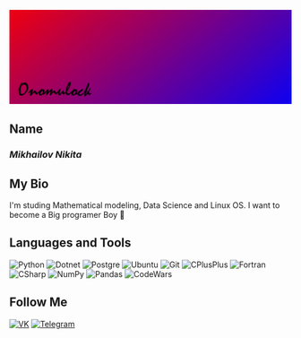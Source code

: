 ![Header](https://github.com/onomylock/onomylock/blob/main/img/bio_img.png)

## **Name**

### *Mikhailov Nikita*

## **My Bio**

I'm studing Mathematical modeling, Data Science and Linux OS. I want to become a Big programer Boy :baby:

## **Languages and Tools**

![Python](https://img.shields.io/badge/-Python-2F4F4F?style=for-the-badge&logo=python)
![Dotnet](https://img.shields.io/badge/-framework-2F4F4F?style=for-the-badge&logo=dotnet)
![Postgre](https://img.shields.io/badge/-Postgresql-2F4F4F?style=for-the-badge&logo=postgresql)
![Ubuntu](https://img.shields.io/badge/-Ubuntu-2F4F4F?style=for-the-badge&logo=ubuntu)
![Git](https://img.shields.io/badge/-Git-2F4F4F?style=for-the-badge&logo=git)
![CPlusPlus](https://img.shields.io/badge/-C++-2F4F4F?style=for-the-badge&logo=cplusplus)
![Fortran](https://img.shields.io/badge/-Fortan-2F4F4F?style=for-the-badge&logo=fortran)
![CSharp](https://img.shields.io/badge/-CSharp-2F4F4F?style=for-the-badge&logo=csharp)
![NumPy](https://img.shields.io/badge/-NumPy-2F4F4F?style=for-the-badge&logo=numpy)
![Pandas](https://img.shields.io/badge/-Pandas-2F4F4F?style=for-the-badge&logo=pandas)
![CodeWars](https://www.codewars.com/users/onomylock/badges/small)

## **Follow Me**
[![VK](https://img.shields.io/badge/-VK-2F4F4F?style=for-the-badge&logo=vk)](https://vk.com/nikito4kapiska)
[![Telegram](https://img.shields.io/badge/-telegram-2F4F4F?style=for-the-badge&logo=telegram)](https://t.me/onomylock)
